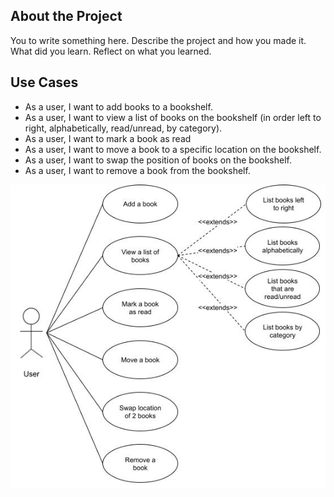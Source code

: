 ## About the Project

You to write something here. Describe the project and how you made it. What did you learn. Reflect on what you learned.

## Use Cases

- As a user, I want to add books to a bookshelf.
- As a user, I want to view a list of books on the bookshelf (in order left to right, alphabetically, read/unread, by category).
- As a user, I want to mark a book as read
- As a user, I want to move a book to a specific location on the bookshelf.
- As a user, I want to swap the position of books on the bookshelf.
- As a user, I want to remove a book from the bookshelf.

![Use Case Diagram for Bookshelf App](diagrams/UseCaseDiagram-Bookshelf.jpg)